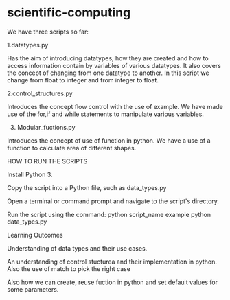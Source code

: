 # scientific-computing

We have three scripts so far:

1.datatypes.py

Has the aim of introducing datatypes, how they are created and how to access information contain by variables of various datatypes.
It also covers the concept of changing from one datatype to another. In this script we change from float to integer and from integer to float.

2.control_structures.py

Introduces the concept flow control with the use of example.
We have made use of the for,if and while statements to manipulate various variables.

3. Modular_fuctions.py

Introduces the concept of use of function in python.
We have a use of a function to calculate area of different shapes.

HOW TO RUN THE SCRIPTS

Install Python 3.

Copy the script into a Python file, such as data_types.py

Open a terminal or command prompt and navigate to the script's directory.

Run the script using the command: python script_name example python data_types.py

Learning Outcomes

Understanding of data types and their use cases.

An understanding of control stucturea and their implementation in python.
Also the use of match to pick the right case

Also how we can create, reuse fuction in python and set default values for some parameters.